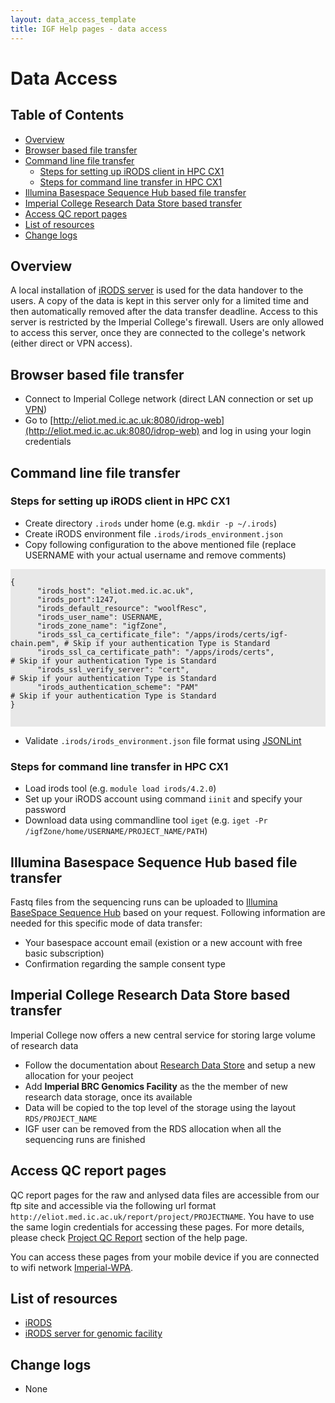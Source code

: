```yaml
---
layout: data_access_template
title: IGF Help pages - data access
---
```


# Data Access
## Table of Contents

* [Overview](#overview)
* [Browser based file transfer](#browser-based-file-transfer)
* [Command line file transfer](#command-line-file-transfer)
  * [Steps for setting up iRODS client in HPC CX1](#steps-for-setting-up-irods-client-in-hpc-cx1)
  * [Steps for command line transfer in HPC CX1](#steps-for-command-line-transfer-in-hpc-cx1)
* [Illumina Basespace Sequence Hub based file transfer](#illumina-basespace-equence-hub-based-file-transfer)
* [Imperial College Research Data Store based transfer](#imperial-college-research-data-store-based-transfer)
* [Access QC report pages](#access-qc-report-pages)
* [List of resources](#list-of-resources)
* [Change logs](#change-logs)

## Overview

A local installation of [iRODS server](http://eliot.med.ic.ac.uk:8080/idrop-web) is used for the data handover to the users. A copy of the data is kept in this server only for a limited time and then automatically removed after the data transfer deadline. Access to this server is restricted by the Imperial College's firewall.
Users are only allowed to access this server, once they are connected to the college's network (either direct or VPN access).

## Browser based file transfer

* Connect to Imperial College network (direct LAN connection or set up [VPN](https://www.imperial.ac.uk/admin-services/ict/self-service/connect-communicate/remote-access/method/set-up-vpn/))
* Go to [http://eliot.med.ic.ac.uk:8080/idrop-web](http://eliot.med.ic.ac.uk:8080/idrop-web) and log in using your login credentials

## Command line file transfer

### Steps for setting up iRODS client in HPC CX1 

* Create directory `.irods` under home (e.g. `mkdir -p ~/.irods`)
* Create iRODS environment file `.irods/irods_environment.json`
* Copy following configuration to the above mentioned file (replace USERNAME with your actual username and remove comments)

<div style="background-color:#E8E8E8">
  <pre><code>
{
      "irods_host": "eliot.med.ic.ac.uk",
      "irods_port":1247,
      "irods_default_resource": "woolfResc",
      "irods_user_name": USERNAME,
      "irods_zone_name": "igfZone", 
      "irods_ssl_ca_certificate_file": "/apps/irods/certs/igf-chain.pem", # Skip if your authentication Type is Standard
      "irods_ssl_ca_certificate_path": "/apps/irods/certs",               # Skip if your authentication Type is Standard    
      "irods_ssl_verify_server": "cert",                                  # Skip if your authentication Type is Standard
      "irods_authentication_scheme": "PAM"                                # Skip if your authentication Type is Standard
}

  </code></pre>
</div>

* Validate `.irods/irods_environment.json` file format using [JSONLint](https://jsonlint.com/)

### Steps for command line transfer in HPC CX1

* Load irods tool (e.g. `module load irods/4.2.0`)
* Set up your iRODS account using command `iinit` and specify your password
* Download data using commandline tool  `iget` (e.g. `iget -Pr /igfZone/home/USERNAME/PROJECT_NAME/PATH`)

## Illumina Basespace Sequence Hub based file transfer
Fastq files from the sequencing runs can be uploaded to [Illumina BaseSpace Sequence Hub](https://www.illumina.com/products/by-type/informatics-products/basespace-sequence-hub.html) based on your request. Following information are needed for this specific mode of data transfer:

* Your basespace account email (existion or a new account with free basic subscription)
* Confirmation regarding the sample consent type

## Imperial College Research Data Store based transfer
Imperial College now offers a new central service for storing large volume of research data
* Follow the documentation about [Research Data Store](https://www.imperial.ac.uk/admin-services/ict/self-service/research-support/rcs/rds/) and setup a new allocation for your peoject
* Add **Imperial BRC Genomics Facility** as the the member of new research data storage, once its available
* Data will be copied to the top level of the storage using the layout `RDS/PROJECT_NAME`
* IGF user can be removed from the RDS allocation when all the sequencing runs are finished

## Access QC report pages

QC report pages for the raw and anlysed data files are accessible from our ftp site and accessible via the following url format `http://eliot.med.ic.ac.uk/report/project/PROJECTNAME`. You have to use the same login credentials for accessing these pages. For more details, please check [Project QC Report](qc_report_page.html) section of the help page.

You can access these pages from your mobile device if you are connected to wifi network [Imperial-WPA](https://www.imperial.ac.uk/admin-services/ict/self-service/connect-communicate/wifi-and-networks/access-wifi/).

## List of resources

* [iRODS](https://irods.org/)
* [iRODS server for genomic facility](http://eliot.med.ic.ac.uk:8080/idrop-web)

## Change logs

* None
